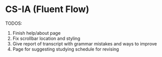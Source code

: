 # CS-IA (Fluent Flow)

TODOS:
1. Finish help/about page
2. Fix scrollbar location and styling
3. Give report of transcript with grammar mistakes and ways to improve
4. Page for suggesting studying schedule for revising
